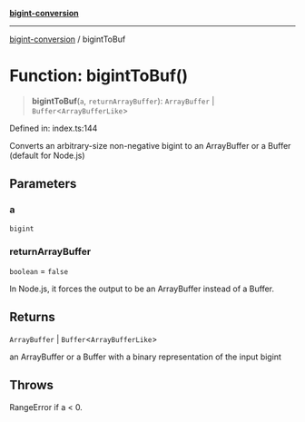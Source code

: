 [**bigint-conversion**](../README.md)

***

[bigint-conversion](../README.md) / bigintToBuf

# Function: bigintToBuf()

> **bigintToBuf**(`a`, `returnArrayBuffer`): `ArrayBuffer` \| `Buffer`\<`ArrayBufferLike`\>

Defined in: index.ts:144

Converts an arbitrary-size non-negative bigint to an ArrayBuffer or a Buffer (default for Node.js)

## Parameters

### a

`bigint`

### returnArrayBuffer

`boolean` = `false`

In Node.js, it forces the output to be an ArrayBuffer instead of a Buffer.

## Returns

`ArrayBuffer` \| `Buffer`\<`ArrayBufferLike`\>

an ArrayBuffer or a Buffer with a binary representation of the input bigint

## Throws

RangeError if a < 0.
